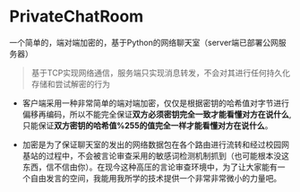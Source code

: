 # PrivateChatRoom
一个简单的，端对端加密的，基于Python的网络聊天室（server端已部署公网服务器）

> 基于TCP实现网络通信，服务端只实现消息转发，不会对其进行任何持久化存储和尝试解密的行为

- 客户端采用一种非常简单的端对端加密，仅仅是根据密钥的哈希值对字节进行偏移再编码，所以不能完全保证**双方必须密钥完全一致才能看懂对方在说什么**,只能保证**双方密钥的哈希值%255的值完全一样才能看懂对方在说什么**。

- 加密是为了保证聊天室的发出的网络数据包在各个路由进行流转和经过校园网基站的过程中，不会被言论审查采用的敏感词检测机制抓到（也可能根本没这东西，信不信由你）。在现今这种高压的言论审查环境中，为了让大家能有一个自由发言的空间，我能用我所学的技术提供一个非常非常微小的力量吧。
